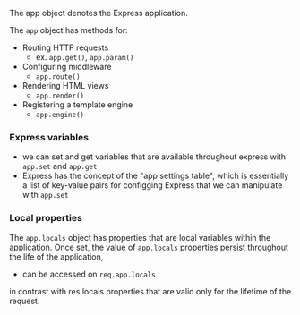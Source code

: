 
The app object denotes the Express application.

The `app` object has methods for:
- Routing HTTP requests
    - ex. `app.get()`, `app.param()`
- Configuring middleware
    - `app.route()`
- Rendering HTML views
    - `app.render()`
- Registering a template engine
    - `app.engine()`

### Express variables
- we can set and get variables that are available throughout express with `app.set` and `app.get`
- Express has the concept of the "app settings table", which is essentially a list of key-value pairs for configging Express that we can manipulate with `app.set`

### Local properties
The `app.locals` object has properties that are local variables within the application.
Once set, the value of `app.locals` properties persist throughout the life of the application, 
- can be accessed on `req.app.locals`

in contrast with res.locals properties that are valid only for the lifetime of the request.
